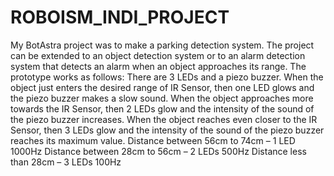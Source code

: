 # ROBOISM_INDI_PROJECT
My BotAstra project was to make a parking detection system. 
The project can be extended to an object detection system or to an alarm detection system that detects an alarm when an object approaches its range.
The prototype works as follows:
There are 3 LEDs and a piezo buzzer.
When the object just enters the desired range of IR Sensor, then one LED glows and the piezo buzzer makes a slow sound.
When the object approaches more towards the IR Sensor, then 2 LEDs glow and the intensity of the sound of the piezo buzzer increases.
When the object reaches even closer to the IR Sensor, then 3 LEDs glow and the intensity of the sound of the piezo buzzer reaches its maximum value.
Distance between 56cm to 74cm – 1 LED 1000Hz
Distance between 28cm to 56cm – 2 LEDs 500Hz
Distance less than 28cm – 3 LEDs 100Hz


